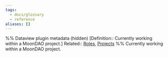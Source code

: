```yaml
---
tags:
  - docs/glossary
  - reference
aliases: []
---
```

%% Dataview plugin metadata (hidden)
[Definition:: Currently working within a MoonDAO project.]
Related:: [Roles](Roles.md), [Projects](../../docs/Projects.md)
%%
Currently working within a MoonDAO project.